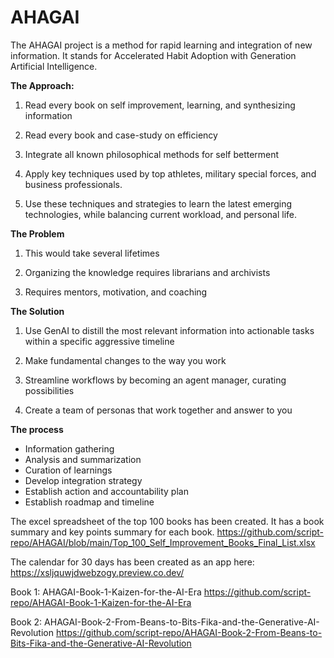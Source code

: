 # AHAGAI
The AHAGAI project is a method for rapid learning and integration of new information. It stands for Accelerated Habit Adoption with Generation Artificial Intelligence.

**The Approach:**

1. Read every book on self improvement, learning, and synthesizing information

2. Read every book and case-study on efficiency

3. Integrate all known philosophical methods for self betterment

4. Apply key techniques used by top athletes, military special forces, and business professionals.

5. Use these techniques and strategies to learn the latest emerging technologies, while balancing current workload, and personal life.  

**The Problem**

1. This would take several lifetimes

2. Organizing the knowledge requires librarians and archivists

4. Requires mentors, motivation, and coaching 

**The Solution**

1. Use GenAI to distill the most relevant information into actionable tasks within a specific aggressive timeline

2. Make fundamental changes to the way you work

3. Streamline workflows by becoming an agent manager, curating possibilities

4. Create a team of personas that work together and answer to you

**The process**

  - Information gathering
  - Analysis and summarization
  - Curation of learnings
  - Develop integration strategy
  - Establish action and accountability plan
  - Establish roadmap and timeline

The excel spreadsheet of the top 100 books has been created. It has a book summary and key points summary for each book.
https://github.com/script-repo/AHAGAI/blob/main/Top_100_Self_Improvement_Books_Final_List.xlsx

The calendar for 30 days has been created as an app here: https://xsljquwjdwebzogy.preview.co.dev/

Book 1: AHAGAI-Book-1-Kaizen-for-the-AI-Era https://github.com/script-repo/AHAGAI-Book-1-Kaizen-for-the-AI-Era

Book 2: AHAGAI-Book-2-From-Beans-to-Bits-Fika-and-the-Generative-AI-Revolution https://github.com/script-repo/AHAGAI-Book-2-From-Beans-to-Bits-Fika-and-the-Generative-AI-Revolution
